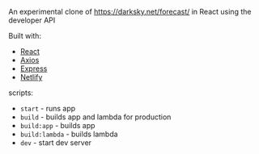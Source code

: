 An experimental clone of https://darksky.net/forecast/ in React using the developer API

Built with:
- [React](https://reactjs.org/)
- [Axios](https://github.com/axios/axios)
- [Express](https://expressjs.com/)
- [Netlify](https://www.netlify.com)

scripts:
- `start` - runs app
- `build` - builds app and lambda for production
- `build:app` - builds app
- `build:lambda` - builds lambda
- `dev` - start dev server
